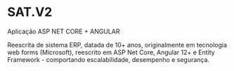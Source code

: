 # SAT.V2
Aplicação ASP NET CORE + ANGULAR

Reescrita de sistema ERP, datada de 10+ anos, originalmente em tecnologia web forms (Microsoft), reescrito em ASP Net Core, Angular 12+ e Entity Framework - comportando escalabilidade, desempenho e segurança.
